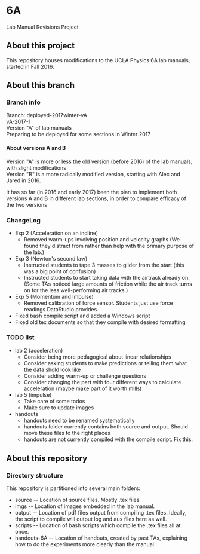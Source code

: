 # 6A
Lab Manual Revisions Project

## About this project
This repository houses modifications to the UCLA Physics 6A lab manuals,
started in Fall 2016.

## About this branch

### Branch info
Branch: deployed-2017winter-vA  
vA-2017-1  
Version "A" of lab manuals  
Preparing to be deployed for some sections in Winter 2017  

#### About versions A and B
Version "A" is more or less the old version (before 2016)
of the lab manuals, with slight modifications  
Version "B" is a more radically modified version, 
starting with Alec and Jared in 2016.

It has so far (in 2016 and early 2017) been the plan 
to implement both versions A and B in different lab sections,
in order to compare efficacy of the two versions

### ChangeLog
* Exp 2 (Acceleration on an incline)
  * Removed warm-ups involving position and velocity graphs (We found they
	distract from rather than help with the primary purpose of the lab.)
* Exp 3 (Newton's second law)
  * Instructed students to tape 3 masses to glider from the start (this was a big point of confusion)
  * Instructed students to start taking data with the airtrack already on.
	(Some TAs noticed large amounts of friction while the air track turns on
	for the less well-performing air tracks.)
* Exp 5 (Momentum and Impulse)
  * Removed calibration of force sensor.  Students just use force readings DataStudio provides.
* Fixed bash compile script and added a Windows script
* Fixed old tex documents so that they compile with desired formatting

### TODO list

* lab 2 (acceleration)
  * Consider being more pedagogical about linear relationships
  * Consider asking students to make predictions or telling them what the data
	shold look like
  * Consider adding warm-up or challenge questions
  * Consider changing the part with four different ways to calculate
	acceleration (maybe make part of it worth mills)
* lab 5 (impulse)
  * Take care of some todos
  * Make sure to update images
* handouts
  * handouts need to be renamed systematically
  * handouts folder currently contains both source and output.  Should move these
  files to the right places
  * handouts are not currently compiled with the compile script.  Fix this.

## About this repository

### Directory structure

This repository is partitioned into several main folders:

* source -- Location of source files.  Mostly .tex files.
* imgs -- Location of images embedded in the lab manual.
* output -- Location of pdf files output from compiling .tex files.  Ideally,
  the script to compile will output log and aux files here as well.
* scripts -- Location of bash scripts which compile the .tex files all at once.
* handouts-6A -- Location of handouts, created by past TAs, 
explaining how to do the experiments more clearly than the manual.
